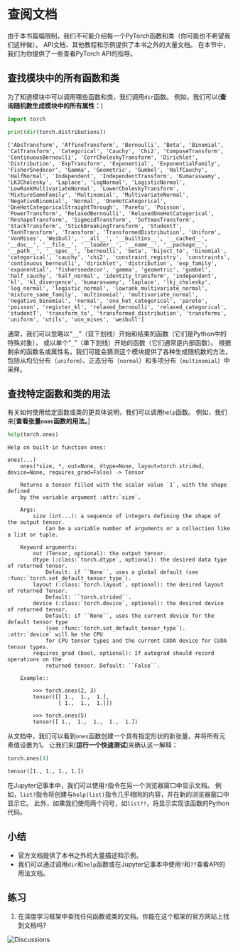 # 查阅文档


由于本书篇幅限制，我们不可能介绍每一个PyTorch函数和类（你可能也不希望我们这样做）。
API文档、其他教程和示例提供了本书之外的大量文档。
在本节中，我们为你提供了一些查看PyTorch API的指导。


## 查找模块中的所有函数和类

为了知道模块中可以调用哪些函数和类，我们调用`dir`函数。
例如，我们可以(**查询随机数生成模块中的所有属性：**)



```python
import torch

print(dir(torch.distributions))
```

    ['AbsTransform', 'AffineTransform', 'Bernoulli', 'Beta', 'Binomial', 'CatTransform', 'Categorical', 'Cauchy', 'Chi2', 'ComposeTransform', 'ContinuousBernoulli', 'CorrCholeskyTransform', 'Dirichlet', 'Distribution', 'ExpTransform', 'Exponential', 'ExponentialFamily', 'FisherSnedecor', 'Gamma', 'Geometric', 'Gumbel', 'HalfCauchy', 'HalfNormal', 'Independent', 'IndependentTransform', 'Kumaraswamy', 'LKJCholesky', 'Laplace', 'LogNormal', 'LogisticNormal', 'LowRankMultivariateNormal', 'LowerCholeskyTransform', 'MixtureSameFamily', 'Multinomial', 'MultivariateNormal', 'NegativeBinomial', 'Normal', 'OneHotCategorical', 'OneHotCategoricalStraightThrough', 'Pareto', 'Poisson', 'PowerTransform', 'RelaxedBernoulli', 'RelaxedOneHotCategorical', 'ReshapeTransform', 'SigmoidTransform', 'SoftmaxTransform', 'StackTransform', 'StickBreakingTransform', 'StudentT', 'TanhTransform', 'Transform', 'TransformedDistribution', 'Uniform', 'VonMises', 'Weibull', '__all__', '__builtins__', '__cached__', '__doc__', '__file__', '__loader__', '__name__', '__package__', '__path__', '__spec__', 'bernoulli', 'beta', 'biject_to', 'binomial', 'categorical', 'cauchy', 'chi2', 'constraint_registry', 'constraints', 'continuous_bernoulli', 'dirichlet', 'distribution', 'exp_family', 'exponential', 'fishersnedecor', 'gamma', 'geometric', 'gumbel', 'half_cauchy', 'half_normal', 'identity_transform', 'independent', 'kl', 'kl_divergence', 'kumaraswamy', 'laplace', 'lkj_cholesky', 'log_normal', 'logistic_normal', 'lowrank_multivariate_normal', 'mixture_same_family', 'multinomial', 'multivariate_normal', 'negative_binomial', 'normal', 'one_hot_categorical', 'pareto', 'poisson', 'register_kl', 'relaxed_bernoulli', 'relaxed_categorical', 'studentT', 'transform_to', 'transformed_distribution', 'transforms', 'uniform', 'utils', 'von_mises', 'weibull']


通常，我们可以忽略以“`__`”（双下划线）开始和结束的函数（它们是Python中的特殊对象），
或以单个“`_`”（单下划线）开始的函数（它们通常是内部函数）。
根据剩余的函数名或属性名，我们可能会猜测这个模块提供了各种生成随机数的方法，
包括从均匀分布（`uniform`）、正态分布（`normal`）和多项分布（`multinomial`）中采样。

## 查找特定函数和类的用法

有关如何使用给定函数或类的更具体说明，我们可以调用`help`函数。
例如，我们来[**查看张量`ones`函数的用法。**]



```python
help(torch.ones)
```

    Help on built-in function ones:
    
    ones(...)
        ones(*size, *, out=None, dtype=None, layout=torch.strided, device=None, requires_grad=False) -> Tensor
        
        Returns a tensor filled with the scalar value `1`, with the shape defined
        by the variable argument :attr:`size`.
        
        Args:
            size (int...): a sequence of integers defining the shape of the output tensor.
                Can be a variable number of arguments or a collection like a list or tuple.
        
        Keyword arguments:
            out (Tensor, optional): the output tensor.
            dtype (:class:`torch.dtype`, optional): the desired data type of returned tensor.
                Default: if ``None``, uses a global default (see :func:`torch.set_default_tensor_type`).
            layout (:class:`torch.layout`, optional): the desired layout of returned Tensor.
                Default: ``torch.strided``.
            device (:class:`torch.device`, optional): the desired device of returned tensor.
                Default: if ``None``, uses the current device for the default tensor type
                (see :func:`torch.set_default_tensor_type`). :attr:`device` will be the CPU
                for CPU tensor types and the current CUDA device for CUDA tensor types.
            requires_grad (bool, optional): If autograd should record operations on the
                returned tensor. Default: ``False``.
        
        Example::
        
            >>> torch.ones(2, 3)
            tensor([[ 1.,  1.,  1.],
                    [ 1.,  1.,  1.]])
        
            >>> torch.ones(5)
            tensor([ 1.,  1.,  1.,  1.,  1.])
    


从文档中，我们可以看到`ones`函数创建一个具有指定形状的新张量，并将所有元素值设置为1。
让我们来[**运行一个快速测试**]来确认这一解释：



```python
torch.ones(4)
```




    tensor([1., 1., 1., 1.])



在Jupyter记事本中，我们可以使用`?`指令在另一个浏览器窗口中显示文档。
例如，`list?`指令将创建与`help(list)`指令几乎相同的内容，并在新的浏览器窗口中显示它。
此外，如果我们使用两个问号，如`list??`，将显示实现该函数的Python代码。

## 小结

* 官方文档提供了本书之外的大量描述和示例。
* 我们可以通过调用`dir`和`help`函数或在Jupyter记事本中使用`?`和`??`查看API的用法文档。

## 练习

1. 在深度学习框架中查找任何函数或类的文档。你能在这个框架的官方网站上找到文档吗?


<img src="https://discuss.d2l.ai/t/1765" alt="Discussions">

